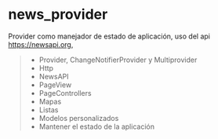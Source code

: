 # news_provider

Provider como manejador de estado de aplicación, uso del api https://newsapi.org,

> * Provider, ChangeNotifierProvider y Multiprovider
> * Http
> * NewsAPI
> * PageView
> * PageControllers
> * Mapas
> * Listas
> * Modelos personalizados
> * Mantener el estado de la aplicación

